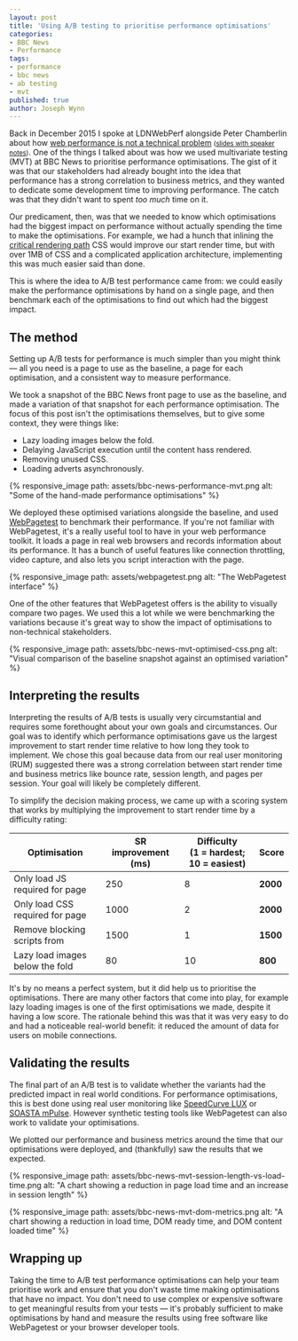 ```yaml
---
layout: post
title: 'Using A/B testing to prioritise performance optimisations'
categories:
- BBC News
- Performance
tags:
- performance
- bbc news
- ab testing
- mvt
published: true
author: Joseph Wynn
---
```


Back in December 2015 I spoke at LDNWebPerf alongside Peter Chamberlin about how [web performance is not a technical problem](https://www.youtube.com/watch?v=nE4LTRfcr94) <small>([slides with speaker notes](http://slides.com/wildlyinaccurate/bbc-news-performance#/))</small>. One of the things I talked about was how we used multivariate testing (MVT) at BBC News to prioritise performance optimisations. The gist of it was that our stakeholders had already bought into the idea that performance has a strong correlation to business metrics, and they wanted to dedicate some development time to improving performance. The catch was that they didn't want to spent _too much_ time on it.

Our predicament, then, was that we needed to know which optimisations had the biggest impact on performance without actually spending the time to make the optimisations. For example, we had a hunch that inlining the [critical rendering path](https://developers.google.com/web/fundamentals/performance/critical-rendering-path/) CSS would improve our start render time, but with over 1MB of CSS and a complicated application architecture, implementing this was much easier said than done.

This is where the idea to A/B test performance came from: we could easily make the performance optimisations by hand on a single page, and then benchmark each of the optimisations to find out which had the biggest impact.<!--more-->

## The method

Setting up A/B tests for performance is much simpler than you might think — all you need is a page to use as the baseline, a page for each optimisation, and a consistent way to measure performance.

We took a snapshot of the BBC News front page to use as the baseline, and made a variation of that snapshot for each performance optimisation. The focus of this post isn't the optimisations themselves, but to give some context, they were things like:

- Lazy loading images below the fold.
- Delaying JavaScript execution until the content hass rendered.
- Removing unused CSS.
- Loading adverts asynchronously.

{% responsive_image path: assets/bbc-news-performance-mvt.png alt: "Some of the hand-made performance optimisations" %}

We deployed these optimised variations alongside the baseline, and used [WebPagetest](https://www.webpagetest.org/) to benchmark their performance. If you're not familiar with WebPagetest, it's a really useful tool to have in your web performance toolkit. It loads a page in real web browsers and records information about its performance. It has a bunch of useful features like connection throttling, video capture, and also lets you script interaction with the page.

{% responsive_image path: assets/webpagetest.png alt: "The WebPagetest interface" %}

One of the other features that WebPagetest offers is the ability to visually compare two pages. We used this a lot while we were benchmarking the variations because it's great way to show the impact of optimisations to non-technical stakeholders.

{% responsive_image path: assets/bbc-news-mvt-optimised-css.png alt: "Visual comparison of the baseline snapshot against an optimised variation" %}

## Interpreting the results

Interpreting the results of A/B tests is usually very circumstantial and requires some forethought about your own goals and circumstances. Our goal was to identify which performance optimisations gave us the largest improvement to start render time relative to how long they took to implement. We chose this goal because data from our real user monitoring (RUM) suggested there was a strong correlation between start render time and business metrics like bounce rate, session length, and pages per session. Your goal will likely be completely different.

To simplify the decision making process, we came up with a scoring system that works by multiplying the improvement to start render time by a difficulty rating:

| Optimisation                             | SR improvement (ms) | Difficulty<br>(1 = hardest; 10 = easiest) | Score |
|------------------------------------------|-------------------------------|---------------------------------------|-------|
| Only load JS required for page           |  250 |  8 | **2000** |
| Only load CSS required for page          | 1000 |  2 | **2000** |
| Remove blocking scripts from <head>      | 1500 |  1 | **1500** |
| Lazy load images below the fold          |   80 | 10 |  **800** |

It's by no means a perfect system, but it did help us to prioritise the optimisations. There are many other factors that come into play, for example lazy loading images is one of the first optimisations we made, despite it having a low score. The rationale behind this was that it was very easy to do and had a noticeable real-world benefit: it reduced the amount of data for users on mobile connections.

## Validating the results

The final part of an A/B test is to validate whether the variants had the predicted impact in real world conditions. For performance optimisations, this is best done using real user monitoring like [SpeedCurve LUX](https://speedcurve.com/features/lux/) or [SOASTA mPulse](https://www.soasta.com/performance-monitoring/). However synthetic testing tools like WebPagetest can also work to validate your optimisations.

We plotted our performance and business metrics around the time that our optimisations were deployed, and (thankfully) saw the results that we expected.

{% responsive_image path: assets/bbc-news-mvt-session-length-vs-load-time.png alt: "A chart showing a reduction in page load time and an increase in session length" %}

{% responsive_image path: assets/bbc-news-mvt-dom-metrics.png alt: "A chart showing a reduction in load time, DOM ready time, and DOM content loaded time" %}

## Wrapping up

Taking the time to A/B test performance optimisations can help your team prioritise work and ensure that you don't waste time making optimisations that have no impact. You don't need to use complex or expensive software to get meaningful results from your tests — it's probably sufficient to make optimisations by hand and measure the results using free software like WebPagetest or your browser developer tools.
